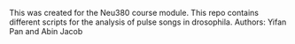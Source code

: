 This was created for the Neu380 course module. This repo contains different scripts for the analysis of pulse songs in drosophila. 
Authors: Yifan Pan and Abin Jacob 
